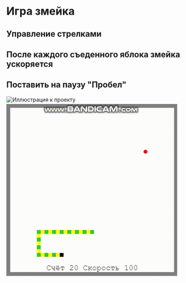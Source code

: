 # Игра змейка
## Управление стрелками
## После каждого съеденного яблока змейка ускоряется
## Поставить на паузу "Пробел"
![Иллюстрация к проекту](https://github.com/Kolyamilk/1.App.SnakeGame/blob/main/snake.gif)
![Иллюстрация к проекту](https://github.com/Kolyamilk/1.App.SnakeGame/blob/main/snake2.gif)